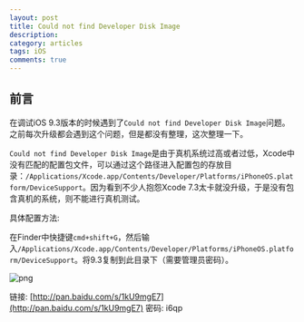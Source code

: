 ```yaml
---
layout: post
title: Could not find Developer Disk Image
description: 
category: articles
tags: iOS
comments: true
---
```


## 前言

在调试iOS 9.3版本的时候遇到了`Could not find Developer Disk Image`问题。之前每次升级都会遇到这个问题，但是都没有整理，这次整理一下。

`Could not find Developer Disk Image`是由于真机系统过高或者过低，Xcode中没有匹配的配置包文件，可以通过这个路径进入配置包的存放目录：`/Applications/Xcode.app/Contents/Developer/Platforms/iPhoneOS.platform/DeviceSupport`。因为看到不少人抱怨Xcode 7.3太卡就没升级，于是没有包含真机的系统，则不能进行真机测试。

具体配置方法:

在Finder中快捷键`cmd+shift+G`，然后输入`/Applications/Xcode.app/Contents/Developer/Platforms/iPhoneOS.platform/DeviceSupport`。将9.3复制到此目录下（需要管理员密码）。

![png](https://tonyh2021.github.io/images/20160429-DeveloperDiskImage/QQ20160429-0@2x.png)

链接: [http://pan.baidu.com/s/1kU9mgE7](http://pan.baidu.com/s/1kU9mgE7) 密码: i6qp

